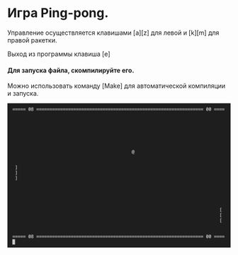 # Игра Ping-pong.
Управление осуществляется клавишами [a][z] для левой и [k][m] для правой ракетки.

Выход из программы клавиша [e]

#### Для запуска файла, скомпилируйте его. 

Можно использовать команду [Make] для автоматической компиляции и запуска.

![logo](./pic/pic.png)